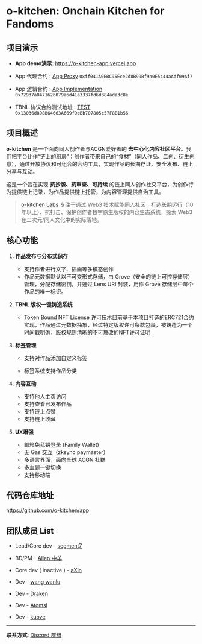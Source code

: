 # o-kitchen: Onchain Kitchen for Fandoms

## 项目演示

* **App demo演示**: https://o-kitchen-app.vercel.app


* App 代理合约 : [App Proxy](https://explorer.testnet.lens.xyz/address/0xff041A0EBC95Ece2d8B99Bf9a0E5444aAdf09Af7)
`0xff041A0EBC95Ece2d8B99Bf9a0E5444aAdf09Af7`

* App 逻辑合约 : [App Implementation](https://explorer.testnet.lens.xyz/address/0x72937a847162b079a6d41a3337fd6d384ada3c8e#contract) `0x72937a847162b079a6d41a3337fd6d384ada3c8e`

* TBNL 协议合约测试地址 : [TEST](https://sepolia.etherscan.io/address/0x13036d898B64663A669f9eBb707805c57F8B1b56) `0x13036d898B64663A669f9eBb707805c57F8B1b56`

## 项目概述

**o-kitchen** 是一个面向同人创作者与ACGN爱好者的 **去中心化内容社区平台**。我们把平台比作“链上的厨房”：创作者带来自己的“食材”（同人作品、二创、衍生创意），通过开放协议和可组合的合约工具，实现作品的长期存证、安全发布、链上分享与互动。

这是一个旨在实现 **抗抄袭、抗审查、可持续** 的链上同人创作社交平台，为创作行为提供链上记录，为作品提供链上托管，为内容管理提供自治工具。

>[o-kitchen Labs](https://github.com/o-kitchen) 专注于通过 Web3 技术赋能同人社区，打造长期运行（10年以上）、抗打击、保护创作者数字原生版权的内容生态系统，探索 Web3 在二次元/同人文化中的实际落地。

## 核心功能

1. **作品发布与分布式保存**

   * 支持作者进行文字、插画等多模态创作
   * 作品元数据默认以不可变形式存储，由 Grove（安全的链上可控存储层）管理，分配存储密钥，并通过 Lens URI 封装，用作 Grove 存储层中每个作品的唯一标识。


2. **TBNL 版权一键铸造系统**

   * Token Bound NFT License 许可技术目前基于本项目打造的ERC721合约实现，作品通过元数据抽象，经过特定版权许可条款包裹，被铸造为一个时间戳明确，版权规则清晰的不可篡改的NFT许可证明

3. **标签管理**

   - 支持对作品添加自定义标签

   - 标签系统支持作品分类

3. **内容互动**

   - 支持他人主页访问
   - 支持查看已发布作品
   - 支持链上点赞
   - 支持链上收藏

4. **UX增强**

   * 邮箱免私钥登录 (Family Wallet)
   * 无 Gas 交互（zksync paymaster）
   * 多语言界面，面向全球 ACGN 社群
   * 多主题一键切换
   * 支持移动端


## 代码仓库地址

https://github.com/o-kitchen/app


## 团队成员 List

- Lead/Core dev - [segment7](https://github.com/segment7)

- BD/PM - [Allen 中羊](https://github.com/AllenWang-Yang)

- Core dev ( inactive ) - [aXin](https://github.com/xin-0311)

- Dev - [wang wanlu](https://github.com/wangwanlu09)

- Dev - [Draken](https://github.com/Darkells)

- Dev - [Atomsi](https://github.com/atomsi7)

- Dev - [kuove](https://github.com/kuove)

---

**联系方式**: [Discord 群组](https://discord.gg/Ch6V8QsaMP)
